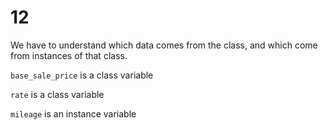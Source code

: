 # 12

We have to understand which data comes from the class, and which come from instances of that class.

`base_sale_price` is a class variable

`rate` is a class variable

`mileage` is an instance variable

